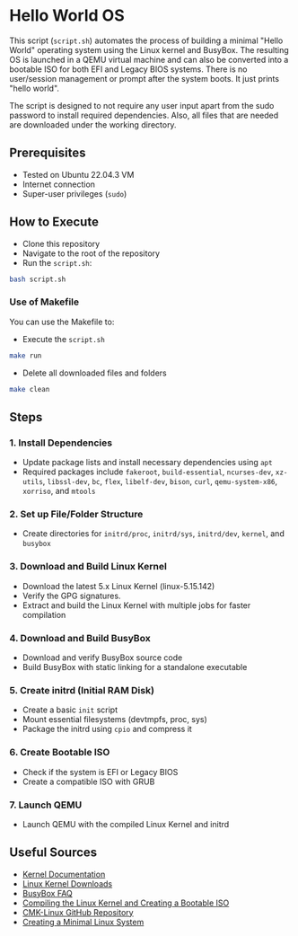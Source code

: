 # Hello World OS

This script (`script.sh`) automates the process of building a minimal "Hello World" operating system using the Linux kernel and BusyBox. The resulting OS is launched in a QEMU virtual machine and can also be converted into a bootable ISO for both EFI and Legacy BIOS systems. There is no user/session management or prompt after the system boots. It just prints "hello world".

The script is designed to not require any user input apart from the sudo password to install required dependencies. Also, all files that are needed are downloaded under the working directory.

## Prerequisites
- Tested on Ubuntu 22.04.3 VM
- Internet connection
- Super-user privileges (`sudo`)

## How to Execute

- Clone this repository
- Navigate to the root of the repository
- Run the `script.sh`:
```bash
bash script.sh
```

### Use of Makefile
You can use the Makefile to:

- Execute the `script.sh`
```bash
make run
```
- Delete all downloaded files and folders
```bash
make clean
```

## Steps

### 1. Install Dependencies
- Update package lists and install necessary dependencies using `apt`
- Required packages include `fakeroot`, `build-essential`, `ncurses-dev`, `xz-utils`, `libssl-dev`, `bc`, `flex`, `libelf-dev`, `bison`, `curl`, `qemu-system-x86`, `xorriso`, and `mtools`

### 2. Set up File/Folder Structure
- Create directories for `initrd/proc`, `initrd/sys`, `initrd/dev`, `kernel`, and `busybox`

### 3. Download and Build Linux Kernel
- Download the latest 5.x Linux Kernel (linux-5.15.142)
- Verify the GPG signatures.
- Extract and build the Linux Kernel with multiple jobs for faster compilation

### 4. Download and Build BusyBox
- Download and verify BusyBox source code
- Build BusyBox with static linking for a standalone executable

### 5. Create initrd (Initial RAM Disk)
- Create a basic `init` script
- Mount essential filesystems (devtmpfs, proc, sys)
- Package the initrd using `cpio` and compress it

### 6. Create Bootable ISO
- Check if the system is EFI or Legacy BIOS
- Create a compatible ISO with GRUB

### 7. Launch QEMU
- Launch QEMU with the compiled Linux Kernel and initrd

## Useful Sources
- [Kernel Documentation](https://docs.kernel.org/)
- [Linux Kernel Downloads](https://kernel.org/)
- [BusyBox FAQ](https://busybox.net/FAQ.html)
- [Compiling the Linux Kernel and Creating a Bootable ISO](https://medium.com/@ThyCrow/compiling-the-linux-kernel-and-creating-a-bootable-iso-from-it-6afb8d23ba22)
- [CMK-Linux GitHub Repository](https://github.com/maksimKorzh/cmk-linux/blob/8068de3d7ec713c00c7df0442e8d2dad18ade6cc/tutorials/busybox/initrd.md)
- [Creating a Minimal Linux System](https://gist.github.com/ncmiller/d61348b27cb17debd2a6c20966409e86)